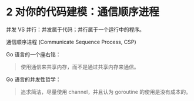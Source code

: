 # 2 对你的代码建模：通信顺序进程

并发 VS 并行：并发属于代码；并行属于一个运行中的程序。

通信顺序进程 (Communicate Sequence Process, CSP)

Go 语言的一个座右铭：

> 使用通信来共享内存，而不是通过共享内存来通信。

Go 语言的并发性哲学：

> 追求简洁，尽量使用 channel，并且认为 goroutine 的使用是没有成本的。
